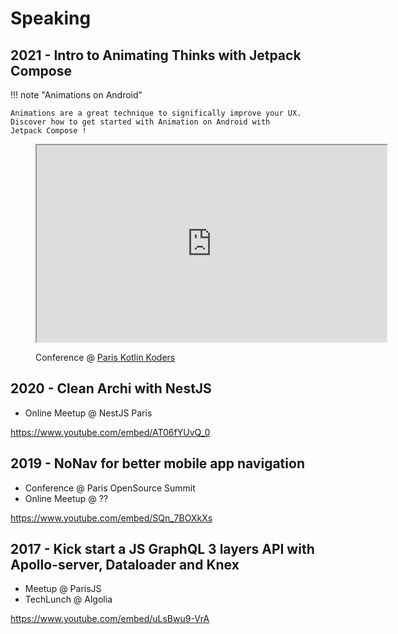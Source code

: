 # Speaking

## 2021 - Intro to Animating Thinks with Jetpack Compose

!!! note "Animations on Android"

    Animations are a great technique to significally improve your UX.
	Discover how to get started with Animation on Android with
	Jetpack Compose !

<figure class="mdx-video" markdown>
  <div class="mdx-video__inner">
    <iframe width="560" height="315" src="https://www.youtube.com/embed/7AYYEpjUQz4" allowfullscreen></iframe>
  </div>
  <figcaption markdown>

Conference @ [Paris Kotlin Koders](https://kotlin-koders.eu/#/speaker/ThomasPucci)

  </figcaption>
</figure>


## 2020 - Clean Archi with NestJS

- Online Meetup @ NestJS Paris

https://www.youtube.com/embed/AT06fYUvQ_0

## 2019 - NoNav for better mobile app navigation

- Conference @ Paris OpenSource Summit
- Online Meetup @ ??

https://www.youtube.com/embed/SQn_7BOXkXs

## 2017 - Kick start a JS GraphQL 3 layers API with Apollo-server, Dataloader and Knex

- Meetup @ ParisJS
- TechLunch @ Algolia

https://www.youtube.com/embed/uLsBwu9-VrA
